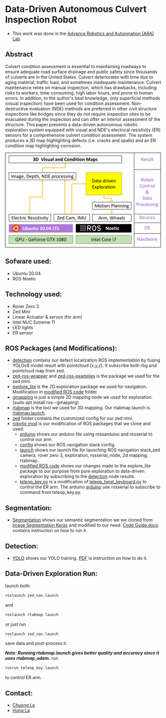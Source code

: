 # Data-Driven Autonomous Culvert Inspection Robot

- This work was done in the [Advance Robotics and Autonmation (ARA) Lab](https://ara.cse.unr.edu/) 

## Abstract
Culvert condition assessment is essential to maintaining roadways to ensure adequate road surface drainage and public safety since thousands of culverts are in the United States. Culvert deteriorates with time due to aging material, traffic load, and sometimes inadequate maintenance. Culvert maintenance relies on manual inspection, which has drawbacks, including risks to workers, time-consuming, high labor hours, and prone to human errors. In addition, to the author's best knowledge, only superficial methods (visual inspection) have been used for condition assessment. Non-destructive evaluation (NDE) methods are preferred in other civil structure inspections like bridges since they do not require inspection sites to be evacuated during the inspection and can offer an interior assessment of the structure. This paper presents a data-driven autonomous robotic exploration system equipped with visual and NDE's electrical resistivity (ER) sensors for a comprehensive culvert condition assessment. The system produces a 3D map highlighting defects (i.e. cracks and spalls) and an ER condition map highlighting corrosion. 

![alt text](https://github.com/khuechuong/culvert_inspection/blob/main/pic/flowchart.png)  

## Sofware used:
- Ubuntu 20.04 
- ROS Noetic

## Technology used:
- Rover Zero 3
- Zed Mini
- Linear Actuator & servos (for arm)
- Intel NUC Extreme 11
- LED lights
- ER sensor


## ROS Packages (and Modifications):
- [detection](https://github.com/khuechuong/culvert_inspection/tree/main/detection) contains our defect localization ROS implementation by fusing YOLOv8 model result with pointcloud (x,y,z). It subscribe both rbg and pointcloud map from zed.
- [zed-ros-wrapper](https://github.com/stereolabs/zed-ros-wrapper) and [zed-ros-examples](https://github.com/stereolabs/zed-ros-examples) is the package we used for the zed mini.
- [explore_lite](https://github.com/hrnr/m-explore) is the 2D exploration package we used for navigation. Modification in [modified ROS code](https://github.com/khuechuong/culvert_inspection/tree/main/robotic%20mod/modified%20ROS%20code) folder.
- [gmapping](https://github.com/ros-perception/slam_gmapping) is just a simple 2D mapping node we used for exploration. (sudo apt install ros-<distro>-gmapping)
- [rtabmap](https://github.com/introlab/rtabmap_ros) is the tool we used for 3D mapping. Our rtabmap launch is [rtabmap.launch](https://github.com/khuechuong/culvert_inspection/blob/main/robotic%20mod/launch/rtabmap.launch).
- [zed](https://github.com/khuechuong/culvert_inspection/tree/main/zed) folder contains the customized config for our zed mini.
- [robotic mod](https://github.com/khuechuong/culvert_inspection/tree/main/robotic%20mod) is our modification of ROS packages that we clone and used:
  - [arduino](https://github.com/khuechuong/culvert_inspection/tree/main/robotic%20mod/arduino) shows our arduino file using rossarduino and rosserial to control our arm.
  - [config](https://github.com/khuechuong/culvert_inspection/tree/main/robotic%20mod/config) shows our ROS navigation stack config.
  - [launch](https://github.com/khuechuong/culvert_inspection/tree/main/robotic%20mod/launch) shows our launch file for launching ROS navigation stack,zed camera, rover zero 3, exploration, rosserial_node, 2d mapping, rtabmap.
  - [modified ROS code](https://github.com/khuechuong/culvert_inspection/tree/main/robotic%20mod/modified%20ROS%20code) shows our changes made to the explore_lite package to our purpose from pure exploration to data-driven exploration by subscribing to the [detection]((https://github.com/khuechuong/culvert_inspection/tree/main/detection)) node results.
  - [teleop_key.py](https://github.com/khuechuong/culvert_inspection/blob/main/robotic%20mod/modified%20ROS%20code/teleop_key.py) is a modification of [teleop_twist_keyboard.py](https://github.com/ros-teleop/teleop_twist_keyboard) to control the ER arm. The arduino [arduino](https://github.com/khuechuong/culvert_inspection/tree/main/robotic%20mod/arduino) use rosserial to subscribe to command from teleop_key.py.
 
## Segmentation:
- [Segmentation](https://github.com/khuechuong/culvert_inspection/tree/main/Segmentation) shows our semantic segmentation we we cloned from [Image Segmentation Keras](https://github.com/divamgupta/image-segmentation-keras) and modified to our need. [Code Guide.docx](https://github.com/khuechuong/culvert_inspection/blob/main/Segmentation/Code%20Guide.docx) contains instruction on how to run it.

## Detection:
- [YOLO](https://github.com/khuechuong/culvert_inspection/tree/main/YOLO) shows our YOLO training. [PDF](https://github.com/khuechuong/culvert_inspection/blob/main/YOLO/UsingYolov8ObjectDetection.pdf) is instruction on how to do it.

## Data-Driven Exploration Run:

launch both:

```cpp
roslaunch zed_nav.launch
```
and 
```cpp
roslaunch rtabmap.launch
```

or just run 
```cpp
roslaunch zed_nav.launch
```
save data and post-process it.

***Note: Running rtabmap.launch gives better quality and accuracy since it uses rtabmap_odom.***
run 
```cpp
rosrun teleop_key.launch
```
to control ER arm.
## Contact:
- [Chuong Le](mailto:cle@nevada.unr.edu)
- [Hung La](mailto:hla@unr.edu)
